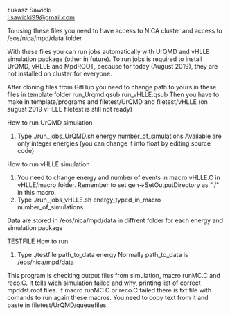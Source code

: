 Łukasz Sawicki           
l.sawicki99@gmail.com       

To using these files you need to have access to NICA cluster and access to /eos/nica/mpd/data folder

With these files you can run jobs automatically with UrQMD and vHLLE simulation package (other in future). To run jobs is required to install UrQMD, vHLLE and MpdROOT, because for today (August 2019), they are not installed on cluster for everyone.

After cloning files from GitHub you need to change path to yours in these files in template folder
run_Urqmd.qsub
run_vHLLE.qsub
Then you have to make in template/programs and filetest/UrQMD and filetest/vHLLE (on august 2019 vHLLE filetest is still not ready)

How to run UrQMD simulation
1. Type ./run_jobs_UrQMD.sh energy number_of_simulations
Available are only integer energies (you can change it into float by editing source code)

How to run vHLLE simulation
1. You need to change energy and number of events in macro vHLLE.C in vHLLE/macro folder. Remember to set gen->SetOutputDirectory as "./" in this macro.
2. Type ./run_jobs_vHLLE.sh energy_typed_in_macro number_of_simulations

Data are stored in /eos/nica/mpd/data in diffrent folder for each energy and simulation package

TESTFILE
How to run
1. Type ./testfile path_to_data energy
Normally path_to_data is /eos/nica/mpd/data

This program is checking output files from simulation, macro runMC.C and reco.C. It tells wich simulation failed and why, printing list of correct mpddst.root files.
If macro runMC.C or reco.C failed there is txt file with comands to run again these macros. You need to copy text from it and paste in filetest/UrQMD/queuefiles.